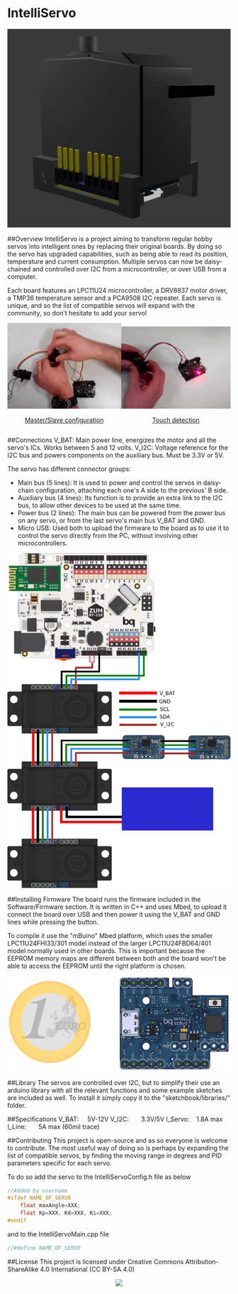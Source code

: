IntelliServo
===================================================================

<p align="center">
<img src="Doc/Interactive/IntelliServoAssembled.png" >
</p>




##Overview
IntelliServo is a project aiming to transform regular hobby servos into intelligent ones by replacing their original boards. 
By doing so the servo has upgraded capabilities, such as being able to read its position, temperature and current consumption. 
Multiple servos can now be daisy-chained and controlled over I2C from a microcontroller, or over USB from a computer.

Each board features an LPC11U24 microcontroller, a DRV8837 motor driver, a TMP36 temperature sensor and a PCA9508 I2C repeater.
Each servo is unique, and so the list of compatible servos will expand with the community, so don't hesitate to add your servo!

<div style="width: 100%; display: table;">
<div style="display: table-row">

<div align="center" style="display: table-cell;"><a href="https://youtu.be/W2uScJmLD4c" target="_blank"><img src="Doc/Gifs/masterSlave.gif" ></a><p align="center"><a href="https://youtu.be/W2uScJmLD4c" target="_blank">Master/Slave configuration</a></p></div>

<div align="center" style="display: table-cell;"><a href="https://youtu.be/FjYgxcrhwy4" target="_blank"><img src="Doc/Gifs/touchDetection.gif" ></a>
<p align="center"><a href="https://youtu.be/FjYgxcrhwy4" target="_blank">Touch detection</a></p>
</div>

</div>
</div>




##Connections
V_BAT: Main power line, energizes the motor and all the servo's ICs. Works between 5 and 12 volts.
V_I2C: Voltage reference for the I2C bus and powers components on the auxiliary bus. Must be 3.3V or 5V.

The servo has different connector groups:
* Main bus (5 lines): It is used to power and control the servos in daisy-chain configuration, attaching each one's A side to the previous' B side.
* Auxiliary bus (4 lines): Its function is to provide an extra link to the I2C bus, to allow other devices to be used at the same time.
* Power bus (2 lines): The main bus can be powered from the power bus on any servo, or from the last servo's main bus V_BAT and GND.
* Micro USB: Used both to upload the firmware to the board as to use it to control the servo directly from the PC, without involving other microcontrollers.

<p align="center">
<img src="Doc/Connections/Connections.png" >
</p>





##Installing Firmware
The board runs the firmware included in the Software/Firmware section. It is written in C++ and uses Mbed, to upload it connect the board over USB and then power it using the V_BAT and GND lines while pressing the button. 

To compile it use the "mBuino" Mbed platform, which uses the smaller LPC11U24FHI33/301 model instead of the larger LPC11U24FBD64/401 model normally used in other boards. This is important because the EEPROM memory maps are different between both and the board won't be able to access the EEPROM until the right platform is chosen.



<p align="center">
<img src="Hardware/3D/IntelliServoHardware.png" >
</p>

##Library
The servos are controlled over I2C, but to simplify their use an arduino library with all the relevant functions and some example sketches are included as well. 
To install it simply copy it to the "sketchbook/libraries/" folder. 



##Specifications
V_BAT:&nbsp;&nbsp;&nbsp;&nbsp;&nbsp;5V-12V
V_I2C:&nbsp;&nbsp;&nbsp;&nbsp;&nbsp;&nbsp;&nbsp;3.3V/5V
I_Servo:&nbsp;&nbsp;&nbsp;&nbsp;1.8A max
I_Line:&nbsp;&nbsp;&nbsp;&nbsp;&nbsp;&nbsp;&nbsp;5A max (60mil trace)





##Contributing
This project is open-source and as so everyone is welcome to contribute. The most useful way of doing so is perhaps by expanding the list of compatible servos, by finding the moving range in degrees and PID parameters specific for each servo.

To do so add the servo to the IntelliServoConfig.h file as below

```cpp
//Added by username
#ifdef NAME_OF_SERVO
    float maxAngle=XXX;
    float Kp=XXX, Kd=XXX, Ki=XXX;
#endif
```
and to the IntelliServoMain.cpp file
```cpp
//#define NAME_OF_SERVO
```






##License
This project is licensed under Creative Commons Attribution-ShareAlike 4.0 International (CC BY-SA 4.0)

<p align="center">
<img src="http://mirrors.creativecommons.org/presskit/buttons/88x31/png/by-sa.png" >
</p>
